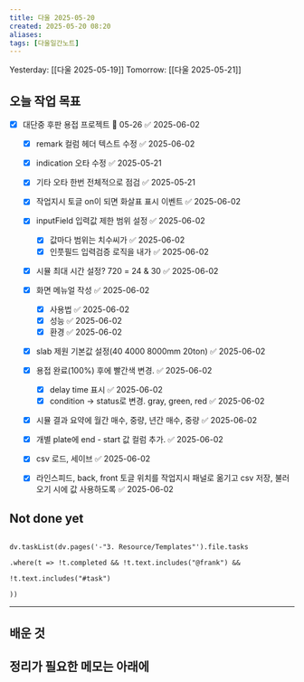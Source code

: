```yaml
---
title: 다울 2025-05-20
created: 2025-05-20 08:20
aliases: 
tags: [다울일간노트]
---
```


Yesterday: [[다울 2025-05-19]] 
Tomorrow: [[다울 2025-05-21]] 


## 오늘 작업 목표
- [x] 대단중 후판 용접 프로젝트 📅 05-26 ✅ 2025-06-02
	- [x] remark 컬럼 헤더 텍스트 수정 ✅ 2025-06-02
	- [x] indication 오타 수정 ✅ 2025-05-21
	- [x] 기타 오타 한번 전체적으로 점검 ✅ 2025-05-21
	- [x] 작업지시 토글 on이 되면 화살표 표시 이벤트 ✅ 2025-06-02
	- [x] inputField 입력값 제한 범위 설정 ✅ 2025-06-02
		- [x] 값마다 범위는 치수씨가 ✅ 2025-06-02
		- [x] 인풋필드 입력검증 로직을 내가 ✅ 2025-06-02
	- [x] 시뮬 최대 시간 설정? 720 = 24 & 30 ✅ 2025-06-02
	- [x] 화면 메뉴얼 작성 ✅ 2025-06-02
		- [x] 사용법 ✅ 2025-06-02
		- [x] 성능 ✅ 2025-06-02
		- [x] 환경 ✅ 2025-06-02
	- [x] slab 제원 기본값 설정(40 4000 8000mm 20ton) ✅ 2025-06-02
	- [x] 용접 완료(100%) 후에 빨간색 변경. ✅ 2025-06-02
		- [x] delay time 표시 ✅ 2025-06-02
		- [x] condition -> status로 변경. gray, green, red ✅ 2025-06-02
	- [x] 시뮬 결과 요약에 월간 매수, 중량, 년간 매수, 중량 ✅ 2025-06-02
	- [x] 개별 plate에 end - start 값 컬럼 추가. ✅ 2025-06-02
	- [x] csv 로드, 세이브 ✅ 2025-06-02
	- [x] 라인스피드, back, front 토글 위치를 작업지시 패널로 옮기고 csv 저장, 불러오기 시에 값 사용하도록 ✅ 2025-06-02


## Not done yet

```dataviewjs

dv.taskList(dv.pages('-"3. Resource/Templates"').file.tasks

.where(t => !t.completed && !t.text.includes("@frank") &&

!t.text.includes("#task")

))

```

---

## 배운 것




## 정리가 필요한 메모는 아래에



